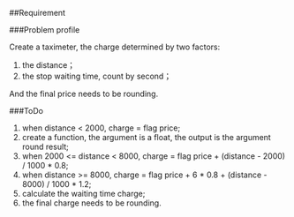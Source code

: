 ##Requirement

###Problem profile

Create a taximeter, the charge determined by two factors:

1. the distance；
2. the stop waiting time, count by second；

And the final price needs to be rounding.

###ToDo

1. when distance < 2000, charge = flag price;
2. create a function, the argument is a float, the output is the argument round result;
3. when 2000 <= distance < 8000, charge = flag price + (distance - 2000) / 1000 * 0.8;
4. when distance >= 8000, charge = flag price + 6 * 0.8 + (distance - 8000) / 1000 * 1.2;
5. calculate the waiting time charge;
6. the final charge needs to be rounding.
